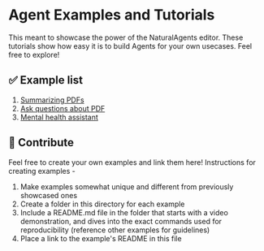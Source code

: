 # Agent Examples and Tutorials

This meant to showcase the power of the NaturalAgents editor. These tutorials show how easy it is to build Agents for your own usecases. Feel free to explore!

## ✅ Example list

1. [Summarizing PDFs](https://github.com/NaturalAgents/NaturalAgents/tree/main/examples/PDFSummary)
2. [Ask questions about PDF](https://github.com/NaturalAgents/NaturalAgents/tree/main/examples/PDFQuestion)
3. [Mental health assistant](https://github.com/NaturalAgents/NaturalAgents/tree/main/examples/MentalHealthAssistant)

## 🤝 Contribute

Feel free to create your own examples and link them here! Instructions for creating examples -

1. Make examples somewhat unique and different from previously showcased ones
2. Create a folder in this directory for each example
3. Include a README.md file in the folder that starts with a video demonstration, and dives into the exact commands used for reproducibility (reference other examples for guidelines)
4. Place a link to the example's README in this file
